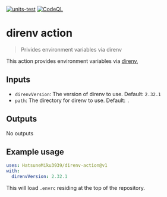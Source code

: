 [![units-test](https://github.com/HatsuneMiku3939/direnv-action/actions/workflows/test.yml/badge.svg)](https://github.com/HatsuneMiku3939/direnv-action/actions/workflows/test.yml)
[![CodeQL](https://github.com/HatsuneMiku3939/direnv-action/actions/workflows/codeql.yml/badge.svg)](https://github.com/HatsuneMiku3939/direnv-action/actions/workflows/codeql.yml)

# direnv action

> Privides environment variables via direnv

This action provides environment variables via [direnv](https://direnv.net/),

## Inputs

- `direnvVersion`: The version of direnv to use. Default: `2.32.1`
- `path`: The directory for direnv to use. Default: `.`

## Outputs

No outputs

## Example usage

```yaml
uses: HatsuneMiku3939/direnv-action@v1
with:
  direnvVersion: 2.32.1
```

This will load `.envrc` residing at the top of the repository.
